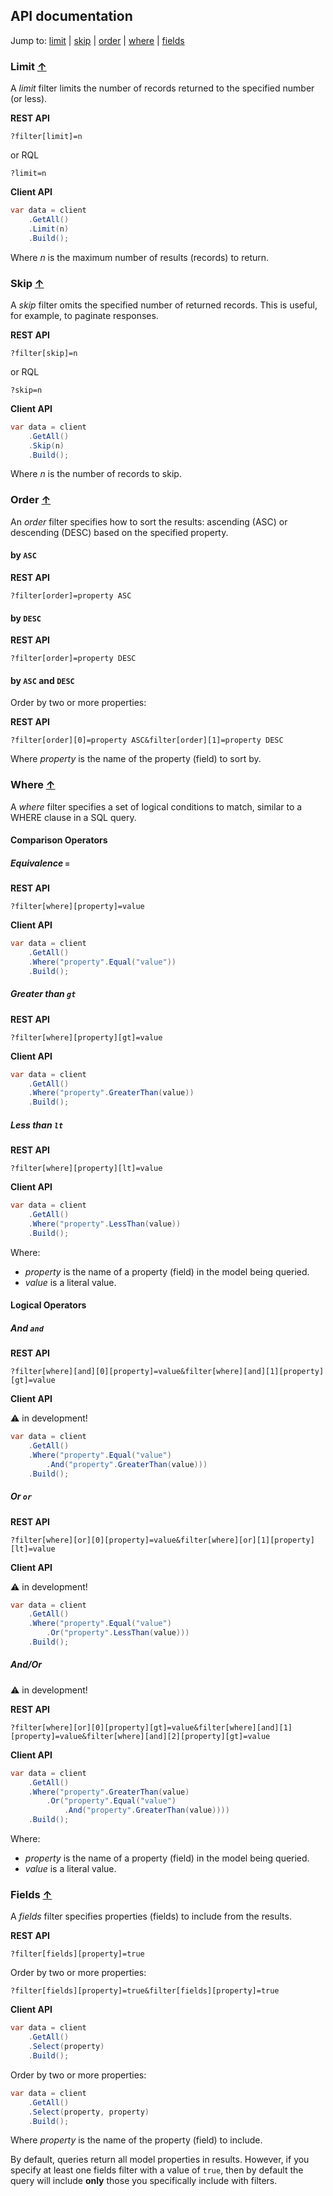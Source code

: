 ## API documentation

Jump to:
  [limit](#limit) |
  [skip](#skip) |
  [order](#order) |
  [where](#where) |
  [fields](#fields)

### Limit [&uarr;](#api-documentation)

A *limit* filter limits the number of records returned to the specified number (or less).

**REST API**

```
?filter[limit]=n
```

or RQL

```
?limit=n
```

**Client API**

``` cs
var data = client
    .GetAll()
    .Limit(n)
    .Build();
```

Where *n* is the maximum number of results (records) to return.

### Skip [&uarr;](#api-documentation)

A *skip* filter omits the specified number of returned records. This is useful, for example, to paginate responses.

**REST API**

```
?filter[skip]=n
```

or RQL

```
?skip=n
```

**Client API**

``` cs
var data = client
    .GetAll()
    .Skip(n)
    .Build();
```

Where *n* is the number of records to skip.

### Order [&uarr;](#api-documentation)

An *order* filter specifies how to sort the results: ascending (ASC) or descending (DESC) based on the specified property.

#### by `ASC`

**REST API**

```
?filter[order]=property ASC
```

#### by `DESC`

**REST API**

```
?filter[order]=property DESC
```

#### by `ASC` and `DESC`

Order by two or more properties:

**REST API**

```
?filter[order][0]=property ASC&filter[order][1]=property DESC
```

Where *property* is the name of the property (field) to sort by. 

### Where [&uarr;](#api-documentation)

A *where* filter specifies a set of logical conditions to match, similar to a WHERE clause in a SQL query.

#### Comparison Operators

##### Equivalence `=`

**REST API**

```
?filter[where][property]=value
```

**Client API**

``` cs
var data = client
    .GetAll()
    .Where("property".Equal("value"))
    .Build();
```

##### Greater than `gt`

**REST API**

```
?filter[where][property][gt]=value
```

**Client API**

``` cs
var data = client
    .GetAll()
    .Where("property".GreaterThan(value))
    .Build();
```

##### Less than `lt`

**REST API**

```
?filter[where][property][lt]=value
```

**Client API**

``` cs
var data = client
    .GetAll()
    .Where("property".LessThan(value))
    .Build();
```

Where:

 - *property* is the name of a property (field) in the model being queried.
 - *value* is a literal value. 

#### Logical Operators

##### And `and`

**REST API**

```
?filter[where][and][0][property]=value&filter[where][and][1][property][gt]=value
```

**Client API**

&#9888; in development!

``` cs
var data = client
    .GetAll()
    .Where("property".Equal("value")
        .And("property".GreaterThan(value)))
    .Build();
```

##### Or `or`

**REST API**

```
?filter[where][or][0][property]=value&filter[where][or][1][property][lt]=value
```

**Client API**

&#9888; in development!

``` cs
var data = client
    .GetAll()
    .Where("property".Equal("value")
        .Or("property".LessThan(value)))
    .Build();
```

##### And/Or

&#9888; in development!

**REST API**

```
?filter[where][or][0][property][gt]=value&filter[where][and][1][property]=value&filter[where][and][2][property][gt]=value
```

**Client API**

``` cs
var data = client
    .GetAll()
    .Where("property".GreaterThan(value)
        .Or("property".Equal("value")
            .And("property".GreaterThan(value))))
    .Build();
```

Where:

 - *property* is the name of a property (field) in the model being queried.
 - *value* is a literal value. 

### Fields [&uarr;](#api-documentation)

A *fields* filter specifies properties (fields) to include from the results.

**REST API**

```
?filter[fields][property]=true
```

Order by two or more properties:

```
?filter[fields][property]=true&filter[fields][property]=true
```

**Client API**

``` cs
var data = client
    .GetAll()
    .Select(property)
    .Build();
```

Order by two or more properties:

``` cs
var data = client
    .GetAll()
    .Select(property, property)
    .Build();
```

Where *property* is the name of the property (field) to include.

By default, queries return all model properties in results. However, if you specify at least one fields filter with a value of `true`, then by default the query will include **only** those you specifically include with filters.
